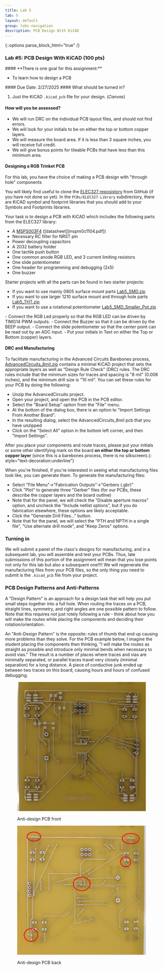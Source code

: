 ```yaml
---
title: Lab 5
lab: 5
layout: default
group: labs-navigation
description: PCB Design With KiCAD
---
```


{::options parse_block_html="true" /}

### Lab #5: PCB Design With KiCAD (100 pts)

<div class="alert alert-info" role="alert">
#### **There is one goal for this assignment:**

  - To learn how to design a PCB
  
</div>

<div class="alert alert-danger" role="alert">
#### Due Date: 2/27/2025
#### What should be turned in?

  1. Just the KiCAD `.kicad_pcb` file for your design. (_Canvas_)

#### How will you be assessed?
  - We will run DRC on the individual PCB layout files, and should not find errors.
  - We will look for your initials to be on either the top or bottom copper layers.
  - We will measure the board area. If it is less than 3 square inches, you will receive full credit.
  - We will give bonus points for tileable PCBs that have less than this minimum area.

</div>

#### Designing a RGB Trinket PCB

For this lab, you have the choice of making a PCB design with "through hole" components

You will likely find useful to clone the [ELEC327 reposistory](https://github.com/ckemere/ELEC327) from
GitHub (if you have not done so yet). In the `PCBs/ELEC327-Library` subdirectory, there are KiCAD symbol and 
footprint libraries that you should add to your Symbols and Footprints libraries.

Your task is to design a PCB with KiCAD which includes the following parts from the ELEC327 library:
   - A [MSPS003F4](https://www.ti.com/lit/ds/symlink/mspm0c1104.pdf) ([datasheet][mspm0c1104.pdf])
   - Necessary RC filter for NRST pin
   - Power decoupling capacitors
   - A 2032 battery holder
   - One tactile push button 
   - One common anode RGB LED, and 3 current limiting resistors
   - One slide potentiometer
   - One header for programming and debugging (2x5)
   - One buzzer

Starter projects with all the parts can be found in two starter projects:
   - If you want to use mainly 0805 surface mount parts [Lab5_SMD.zip](Lab5_SMD.zip)
   - If you want to use larger 1210 surface mount and through hole parts [Lab5_THT.zip](Lab5_THT.zip)
   - If you want to use a rotational potentiometer [Lab5_SMD_Smaller_Pot.zip](Lab5_SMD_Smaller_Pot.zip])

<div class="alert alert-info" role="alert">
   - Connect the RGB Led properly so that the RGB LED can be driven by TIMG14 PWM outputs.
   - Connect the Buzzer so that it can be driven by the BEEP output.
   - Connect the slide potentiometer so that the center point can be read out by an ADC input.
   - Put your initials in Text on either the Top or Bottom  (copper) layers.
</div>

#### DRC and Manufacturing
To facilitate manufacturing in the Advanced Circuits Barebones process, 
[AdvancedCircuits_8mil.zip](AdvancedCircuits_8mil.zip) contains a minimal KiCAD project that
sets the appropriate layers as well as "Design Rule Check" (DRC) rules. The DRC rules include that
the minimum sizes for traces and spacing is "8 mil" (0.008 inches), and the minimum drill size is
"10 mil". You can set these rules for your PCB by doing the following:
  - Unzip the AdvancedCircuits project.
  - Open your project, and open the PCB in the PCB editor.
  - Select the "Board Setup" option from the "File" menu.
  - At the bottom of the dialog box, there is an option to "Import Settings From Another Board".
  - In the resulting dialog, select the AdvancedCircuits_8mil pcb that you have unzipped
  - Click on the "Select All" option in the bottom left corner, and then "Import Settings".

<!--
Eagle comes with a good number of parts, but not all that you need. You can either
create a personal library for parts you make or add them to the ELEC327 library. Once you have
created/opened the library, start with the "symbol". Make sure to adequately labels the various
connections.  For reference, note that Digikey may provide an Eagle part design for the deisgn using an "Ultralibrarian"
script or a SnapEDA file. Feel free to make use of these, but you MUST DOUBLE CHECK the
design!!!! You shouldn't need to do this for this lab.

Next, then create a `.brd` file and route all of the connections. Keep in mind that the
battery package is solid and plastic, so you should not place any parts on top of it. One
solution is to put everything but the battery on one side of the PCB and the battery on the
other. Try to make the final board approximately square/circular, with a diameter of 20-40 mm.
After routing, check to make sure that it passes the electrical rule check (ERC) and design rule
check (DRC), using the DRC rules given in the `PCBS/AdvancedCircuitsBarebones.dru` rule file in the
github repository.

-->

After you place your components and route traces, please put your initials or some other
identifying mark on the board **on either the top or bottom copper layer** (since this is a
barebones process, there is no silkscreen).{: style="text-decoration:underline"}

When you're finished, if you're interested in seeing what manufacturing files look like, you can generate them.
To generate the manufacturing files:
  - Select "File Menu"->"Fabrication Outputs"->"Gerbers (.gbr)"
  - Click "Plot" to generate three "Gerber" files (for our PCBs, these describe the copper layers and the board outline)
  - Note that for the panel, we will check the "Disable aperture macros" option, and uncheck the "Include netlist options",
    but if you do fabrication elsewhere, these options are likely acceptable.
  - Click the "Generate Drill Files..." button.
  - Note that for the panel, we will select the "PTH and NPTH in a single file", "Use alternate drill mode", and "Keep Zeros"
    options.


### Turning in
We will submit a panel of the class's designs for manufacturing, and in a subsequent lab, you will assemble 
and test your PCBs. Thus, late submissions of this portion of the assignment will mean that you lose 
points not only for this lab but also a subsequent one!!!! We will regenerate the manufacturing files from
your PCB files, so the only thing you need to submit is the `.kicad_pcb` file from your project.


### PCB Design Patterns and Anti-Patterns

A "Design Pattern" is an approach for a design task that will help you put small steps together
into a full hole. When routing the traces on a PCB, straight lines, symmetry, and right angles
are one possible pattern to follow. Note that this requires not just rotely following a rule -
think about how you will make the routes while placing the components and deciding their
rotation/orientation.

An "Anti-Design Pattern" is the opposite: rules of thumb that end up causing more problems than
they solve. For the PCB example below, I imagine the student placing the components then
thinking, "I will make the routes as straight as possible and introduce only minimal bends when
necessary to avoid vias." The result is a number of places where traces and vias are minimally
separated, or parallel traces travel very closely (minimal separation) for a long distance. A
piece of conductive junk ended up between two traces on this board, causing hours and hours of
confused debugging.


<div class="row">
<div class="col-md-6 col-sm-6 col-xs-6">
<figure class="figure">
<a href="PCB-Antidesign-Front.jpg"> <img src="PCB-Antidesign-Front.jpg" class="figure-img
img-fluid rounded" alt="PCB Example Front"></a>
<figcaption class="figure-caption"><p>Anti-design PCB front</p></figcaption>
</figure>
</div>
<div class="col-md-6 col-sm-6 col-xs-6">
<figure class="figure">
<a href="PCB-Antidesign-Back.jpg"> <img src="PCB-Antidesign-Back.jpg" class="figure-img
img-fluid rounded" alt="PCB Example Back"></a>
<figcaption class="figure-caption"><p>Anti-design PCB back</p></figcaption>
</figure>
</div>
</div>
